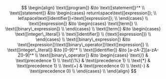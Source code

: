 $$
\begin{align}
    \text{[program]} &\to \text{[statement]}^* \\
    \text{[statement]} &\to
    \begin{cases}
        return\space\text{[expression]}; \\
        let\space\text{[identifier]}=\text{[expression]}; \\
    \end{cases} \\
    \text{[expression]} &\to
    \begin{cases}
        \text{[term]} \\
        \text{[binary\_expression]} \\
    \end{cases} \\
    \text{[term]} &\to
    \begin{cases}
        \text{[integer\_literal]} \\
        \text{[identifier]} \\
        (\text{[expression]}) \\
    \end{cases} \\
    \text{[binary\_expression]} &\to \text{[expression]}\text{[binary\_operator]}\text{[expression]} \\
    \text{[integer\_literal]} &\to [0-9]^* \\
    \text{[identifier]} &\to [a-zA-Z][a-zA-Z0-9]^* \\
    \text{[binary\_operator]} &\to
    \begin{cases}
        \text{/} & \text{precedence 1} \\
        \text{\%} & \text{precedence 1} \\
        \text{*} & \text{precedence 1} \\
        \text{+} & \text{precedence 0} \\
        \text{-} & \text{precedence 0} \\
    \end{cases} \\
\end{align}
$$
